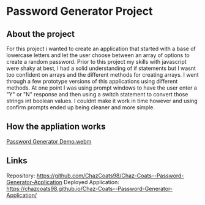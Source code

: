 # Password Generator Project
## About the project
For this project i wanted to create an application that started with a base of lowercase letters and let the user choose between an array of options to create a random password. Prior to this project my skills with javascript were shaky at best, I had a solid understanding of if statements but I wasnt too confident on arrays and the different methods for creating arrays. I went through a few prototype versions of this applications using different methods. At one point I was using prompt windows to have the user enter a "Y" or "N" response and then using a switch statement to convert those strings int boolean values. I couldnt make it work in time however and using confirm prompts ended up being cleaner and more simple. 

## How the appliation works 
[Password Generator Demo.webm](https://github.com/ChazCoats98/Chaz-Coats--Password-Generator-Application/assets/134428862/55edf3a0-2078-457c-9e1b-0b725d58f5b1)





## Links
Repository: https://github.com/ChazCoats98/Chaz-Coats--Password-Generator-Application
Deployed Application: https://chazcoats98.github.io/Chaz-Coats--Password-Generator-Application/
